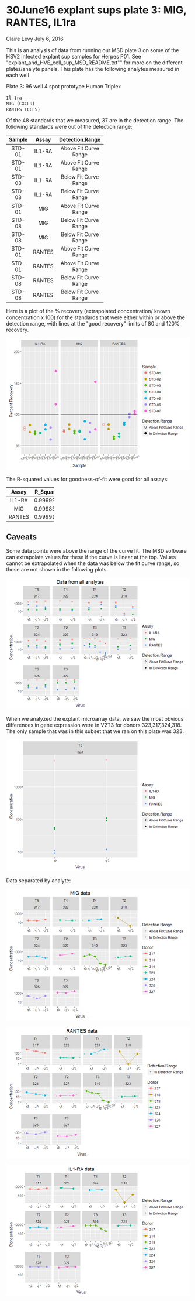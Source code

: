 30June16 explant sups plate 3: MIG, RANTES, IL1ra
================
Claire Levy
July 6, 2016

This is an analysis of data from running our MSD plate 3 on some of the HSV2 infected explant sup samples for Herpes P01. See "explant\_and\_HVE\_cell\_sup\_MSD\_README.txt"" for more on the different plates/analyte panels. This plate has the following analytes measured in each well

Plate 3: 96 well 4 spot prototype Human Triplex

    Il-1ra
    MIG (CXCL9)
    RANTES (CCL5)

Of the 48 standards that we measured, 37 are in the detection range. The following standards were out of the detection range:

<table style="width:53%;">
<colgroup>
<col width="12%" />
<col width="11%" />
<col width="29%" />
</colgroup>
<thead>
<tr class="header">
<th align="center">Sample</th>
<th align="center">Assay</th>
<th align="center">Detection.Range</th>
</tr>
</thead>
<tbody>
<tr class="odd">
<td align="center">STD-01</td>
<td align="center">IL1-RA</td>
<td align="center">Above Fit Curve Range</td>
</tr>
<tr class="even">
<td align="center">STD-01</td>
<td align="center">IL1-RA</td>
<td align="center">Above Fit Curve Range</td>
</tr>
<tr class="odd">
<td align="center">STD-08</td>
<td align="center">IL1-RA</td>
<td align="center">Below Fit Curve Range</td>
</tr>
<tr class="even">
<td align="center">STD-08</td>
<td align="center">IL1-RA</td>
<td align="center">Below Fit Curve Range</td>
</tr>
<tr class="odd">
<td align="center">STD-01</td>
<td align="center">MIG</td>
<td align="center">Above Fit Curve Range</td>
</tr>
<tr class="even">
<td align="center">STD-08</td>
<td align="center">MIG</td>
<td align="center">Below Fit Curve Range</td>
</tr>
<tr class="odd">
<td align="center">STD-08</td>
<td align="center">MIG</td>
<td align="center">Below Fit Curve Range</td>
</tr>
<tr class="even">
<td align="center">STD-01</td>
<td align="center">RANTES</td>
<td align="center">Above Fit Curve Range</td>
</tr>
<tr class="odd">
<td align="center">STD-01</td>
<td align="center">RANTES</td>
<td align="center">Above Fit Curve Range</td>
</tr>
<tr class="even">
<td align="center">STD-08</td>
<td align="center">RANTES</td>
<td align="center">Below Fit Curve Range</td>
</tr>
<tr class="odd">
<td align="center">STD-08</td>
<td align="center">RANTES</td>
<td align="center">Below Fit Curve Range</td>
</tr>
</tbody>
</table>

Here is a plot of the % recovery (extrapolated concentration/ known concentration x 100) for the standards that were either within or above the detection range, with lines at the "good recovery" limits of 80 and 120% recovery.

![](30June16_panel_3_explant_sup_files/figure-markdown_github/percent%20recovery-1.png)

The R-squared values for goodness-of-fit were good for all assays:

<table style="width:26%;">
<colgroup>
<col width="11%" />
<col width="15%" />
</colgroup>
<thead>
<tr class="header">
<th align="center">Assay</th>
<th align="center">R_Squared</th>
</tr>
</thead>
<tbody>
<tr class="odd">
<td align="center">IL1-RA</td>
<td align="center">0.9999910</td>
</tr>
<tr class="even">
<td align="center">MIG</td>
<td align="center">0.9998396</td>
</tr>
<tr class="odd">
<td align="center">RANTES</td>
<td align="center">0.9999134</td>
</tr>
</tbody>
</table>

Caveats
-------

Some data points were above the range of the curve fit. The MSD software can extrapolate values for these if the curve is linear at the top. Values cannot be extrapolated when the data was below the fit curve range, so those are not shown in the following plots.

![](30June16_panel_3_explant_sup_files/figure-markdown_github/all%20analytes-1.png)

When we analyzed the explant microarray data, we saw the most obvious differences in gene expression were in V2T3 for donors 323,317,324,318. The only sample that was in this subset that we ran on this plate was 323.

![](30June16_panel_3_explant_sup_files/figure-markdown_github/subset-1.png)

Data separated by analyte:

![](30June16_panel_3_explant_sup_files/figure-markdown_github/MIG-1.png)

![](30June16_panel_3_explant_sup_files/figure-markdown_github/RANTES-1.png)

![](30June16_panel_3_explant_sup_files/figure-markdown_github/IL1-ra-1.png)
